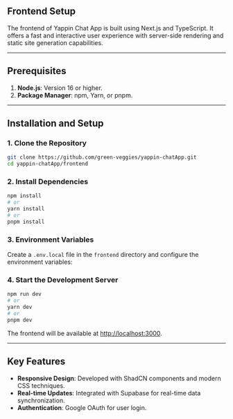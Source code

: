 
## Frontend Setup

The frontend of Yappin Chat App is built using Next.js and TypeScript. It offers a fast and interactive user experience with server-side rendering and static site generation capabilities.

---

## Prerequisites
1. **Node.js**: Version 16 or higher.
2. **Package Manager**: npm, Yarn, or pnpm.

---

## Installation and Setup

### 1. Clone the Repository
```bash
git clone https://github.com/green-veggies/yappin-chatApp.git
cd yappin-chatApp/frontend
```

### 2. Install Dependencies
```bash
npm install
# or
yarn install
# or
pnpm install
```

### 3. Environment Variables
Create a `.env.local` file in the `frontend` directory and configure the environment variables:


### 4. Start the Development Server
```bash
npm run dev
# or
yarn dev
# or
pnpm dev
```
The frontend will be available at [http://localhost:3000](http://localhost:3000).

---

## Key Features
- **Responsive Design**: Developed with ShadCN components and modern CSS techniques.
- **Real-time Updates**: Integrated with Supabase for real-time data synchronization.
- **Authentication**: Google OAuth for user login.
